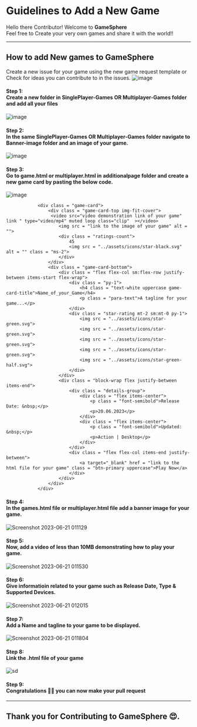 # Guidelines to Add a New Game

Hello there Contributor! Welcome to <b>GameSphere</b> <br>
Feel free to Create your very own games and share it with the world!! <br>

___
## How to add New games to GameSphere
Create a new issue for your game using the new game request template or
Check for ideas you can contribute to in the issues.
![image](https://github.com/trishanu-init/GameSphere/assets/85580785/5dcc6d03-13c7-4c33-b040-22eeff81da44)
 
#### Step 1: <br> Create a new folder in SinglePlayer-Games OR Multiplayer-Games folder and add all your files 
![image](https://github.com/trishanu-init/GameSphere/assets/85580785/edbfd193-643a-4db1-ad42-3c96dd3efb97)
#### Step 2: <br> In the same SinglePlayer-Games OR Multiplayer-Games folder navigate to Banner-image folder and an image of your game.
![image](https://github.com/trishanu-init/GameSphere/assets/85580785/f177f1b8-e115-4aa4-8c4f-a93d72ea2fc3)
#### Step 3: <br> Go to game.html or multiplayer.html in additionalpage folder and create a new game card by pasting the below code.
![image](https://github.com/trishanu-init/GameSphere/assets/85580785/135c9d5a-4fc3-45b7-b122-ad9244f2e86d)

<!--Card start-->
                <div class = "game-card">
                    <div class = "game-card-top img-fit-cover">
                     <video src="video demonstration link of your game" link " type="video/mp4" muted loop class="clip"  ></video>
                        <img src = "link to the image of your game" alt = "">
                        <div class = "ratings-count">
                            45
                            <img src = "../assets/icons/star-black.svg" alt = "" class = "ms-2">
                        </div>
                    </div>
                    <div class = "game-card-bottom">
                        <div class = "flex flex-col sm:flex-row justify-between items-start flex-wrap">
                            <div class = "py-1">
                                <h4 class = "text-white uppercase game-card-title">Name_of_your_Game</h4>
                                <p class = "para-text">A tagline for your game...</p>
                            </div>
                            <div class = "star-rating mt-2 sm:mt-0 py-1">
                                <img src = "../assets/icons/star-green.svg">
                                <img src = "../assets/icons/star-green.svg">
                                <img src = "../assets/icons/star-green.svg">
                                <img src = "../assets/icons/star-green.svg">
                                <img src = "../assets/icons/star-green-half.svg">
                            </div>
                        </div>
                        <div class = "block-wrap flex justify-between items-end">
                            <div class = "details-group">
                                <div class = "flex items-center">
                                    <p class = "font-semibold">Release Date: &nbsp;</p>
                                    <p>20.06.2023</p>
                                </div>
                                <div class = "flex items-center">
                                    <p class = "font-semibold">Updated: &nbsp;</p>
                                    <p>Action | Desktop</p>
                                </div>
                            </div>
                            <div class = "flex flex-col items-end justify-between">
                                <a target="_blank" href = "link to the html file for your game" class = "btn-primary uppercase">Play Now</a>
                            </div>
                        </div>
                    </div>
                </div>
<!--Card end-->
                                                                                                                               
#### Step 4: <br> In the games.html file or multiplayer.html file add a banner image for your game.
![Screenshot 2023-06-21 011129](https://github.com/trishanu-init/GameSphere/assets/85580785/c1c9ffa0-bb60-430c-af1b-e176caaf9bf3)

#### Step 5: <br> Now, add a video of less than 10MB demonstrating how to play your game.
 ![Screenshot 2023-06-21 011530](https://github.com/trishanu-init/GameSphere/assets/85580785/ba8e2eb4-0ea1-4781-a2ce-836a34b582cb)
                                                                                                                    
#### Step 6: <br> Give informatioin related to your game such as Release Date, Type & Supported Devices. 
                                                                                                                               
![Screenshot 2023-06-21 012015](https://github.com/trishanu-init/GameSphere/assets/85580785/982b8fc0-dfae-48ab-9751-ad458c86ae6a)
                                                                                                                               

#### Step 7: <br>Add a Name and tagline to your game to be displayed.
 ![Screenshot 2023-06-21 011804](https://github.com/trishanu-init/GameSphere/assets/85580785/aadbe646-1a83-48a4-bc7e-215298b6564b)
                                                                                                                              
#### Step 8: <br>Link the .html file of your game</b>   
 ![sd](https://github.com/trishanu-init/GameSphere/assets/85580785/dd96fc05-ccfd-4c32-9876-3d6b319d3383)                                                                                                                        
#### Step 9: <br> <b> Congratulations :tada::tada: you can now make your pull request </b>

___
## Thank you for Contributing to GameSphere 😍. 
